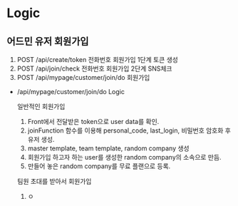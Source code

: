 # Logic

## 어드민 유저 회원가입

1. POST /api/create/token 전화번호 회원가입 1단계 토큰 생성
2. POST /api/join/check 전화번호 회원가입 2단계 SNS체크
3. POST /api/mypage/customer/join/do 회원가입

- /api/mypage/customer/join/do Logic

  일반적인 회원가입

  1. Front에서 전달받은 token으로 user data를 확인.
  2. joinFunction 함수를 이용해 personal_code, last_login, 비밀번호 암호화 후 유저 생성.
  3. master template, team template, random company 생성
  4. 회원가입 하고자 하는 user를 생성한 random company의 소속으로 만듬.
  5. 만들어 놓은 random company를 무료 플랜으로 등록.

  팀원 초대를 받아서 회원가입

  1.  ㅇ
